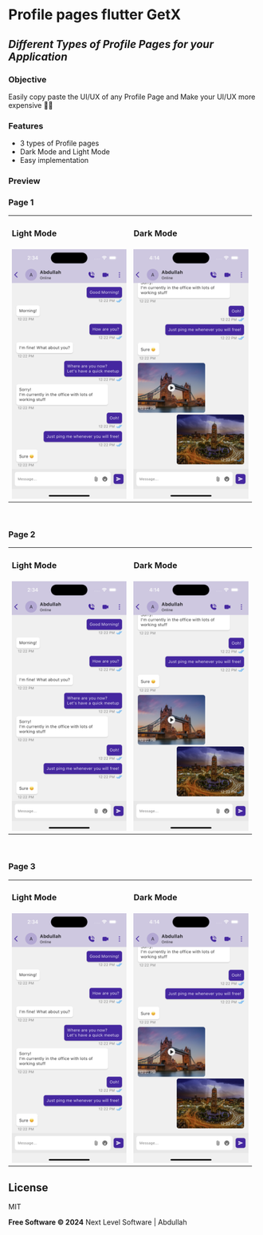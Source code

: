 # Profile pages flutter GetX
 
## _Different Types of Profile Pages for your Application_

### Objective
Easily copy paste the UI/UX of any Profile Page and Make your UI/UX more expensive 🎉🥳

### Features

- 3 types of Profile pages
- Dark Mode and Light Mode
- Easy implementation

### Preview

<html>
    <h3>Page 1</h3>
    <table>
        <tr>
            <td>
                <h3>Light Mode</h3>
            </td>
            <td>
                <h3>Dark Mode</h3>
            </td>
        </tr>
        <tr>
            <td>
                <img src="https://github.com/chandabdullah/chat_app_flutter_getx_supabase/blob/main/assets/presentation/chat%20messages.png" height="500" alt="profile_1_light.png"/>
            </td>
            <td>
                <img src="https://github.com/chandabdullah/chat_app_flutter_getx_supabase/blob/main/assets/presentation/chat%20attachements%20(image%20&%20video).png" height="500" alt="profile_1_dark.png"/>
            </td>
        </tr>
    </table>
    </br>
    <h3>Page 2</h3>
    <table>
        <tr>
            <td>
                <h3>Light Mode</h3>
            </td>
            <td>
                <h3>Dark Mode</h3>
            </td>
        </tr>
        <tr>
            <td>
                <img src="https://github.com/chandabdullah/chat_app_flutter_getx_supabase/blob/main/assets/presentation/chat%20messages.png" height="500" alt="profile_2_light.png"/>
            </td>
            <td>
                <img src="https://github.com/chandabdullah/chat_app_flutter_getx_supabase/blob/main/assets/presentation/chat%20attachements%20(image%20&%20video).png" height="500" alt="profile_2_dark.png"/>
            </td>
        </tr>
    </table>
    </br>
    <h3>Page 3</h3>
    <table>
        <tr>
            <td>
                <h3>Light Mode</h3>
            </td>
            <td>
                <h3>Dark Mode</h3>
            </td>
        </tr>
        <tr>
            <td>
                <img src="https://github.com/chandabdullah/chat_app_flutter_getx_supabase/blob/main/assets/presentation/chat%20messages.png" height="500" alt="profile_3_light.png"/>
            </td>
            <td>
                <img src="https://github.com/chandabdullah/chat_app_flutter_getx_supabase/blob/main/assets/presentation/chat%20attachements%20(image%20&%20video).png" height="500" alt="profile_3_dark.png"/>
            </td>
        </tr>
    </table>
</html>

## License

MIT

**Free Software © 2024**
Next Level Software | Abdullah